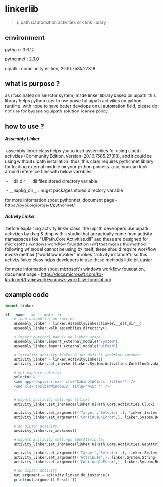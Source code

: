 # linkerlib

> uipath uiautomation activities sdk link library



## environment

python : 3.6.12

pythonnet : 2.3.0

uipath : community edition, 20.10.7585.27318



## what is purpose ?

as i fascinated on selector system, made linker library based on uipath. this library helps python user to use powerful uipath activities on python runtime. with hope to have better develops on ui automation field, please do not use for bypassing uipath solution license policy



## how to use ?

##### Assembly Linker

​	assembly linker class helps you to load assemblies for using uipath activities (Community Edition, Version=20.10.7585.27318), and it could be using without uipath installation. thus, this class requires pythonnet library for loading external module on your python process. also, you can look around reference files with below variables

​	- \_\_dll_dir\_\_ : dll files stored directory variable

​	- \_\_nupkg_dir\_\_ : nuget packages stored directory variable

for more information about pythonnet, document page - https://pypi.org/project/pythonnet/



##### Activity Linker

​	before explaining activity linker class, the uipath developers use uipath activities by drag & drop within studio that are actually come from activity namespaces like "UiPath.Core.Activities.dll" and these are designed for microsoft's windows workflow foundation (wf) that means the method following wf model cannot be using by itself, these should require workflow invoke method ("workflow invoker" invokes "activity instance"). so this activity linker class helps develepers to use these methods little bit easier

for more information about microsoft's windows workflow foundation, document page - https://docs.microsoft.com/ko-kr/dotnet/framework/windows-workflow-foundation/



## example code

```python
import linker

if __name__ == '__main__':
    # load assemblies on runtime
    assembly_linker = linker.AssemblyLinker(linker.__dll_dir__)
    assembly_linker.walk_assemblies_directory()

    # import external module on linker scope
    assembly_linker.import_external_module('System')
    assembly_linker.import_external_module('UiPath')

    # initalize activity linker & set default workflow invoker
    activity_linker = linker.ActivityLinker()
    activity_linker.set_invoker(linker.System.Activities.WorkflowInvoker)

    # set explore selector
    selector = '''
    <wnd app='explorer.exe' cls='CabinetWClass' title='*' />  
    <wnd cls='ToolbarWindow32' title='주소: *' />
    '''

    # uipath acitivity settings (Click)
    activity_linker.set_instance(linker.UiPath.Core.Activities.Click)

    activity_linker.set_argument(('Target','Selector',), linker.System.String(selector))
    activity_linker.set_argument(('ContinueOnError',), linker.System.Boolean(True))

    # do uipath activity
    activity_linker.do_instance()

    # uipath acitivity settings (GetAttribute)
    activity_linker.set_instance(linker.UiPath.Core.Activities.GetAttribute)

    activity_linker.set_argument(('Target','Selector',), linker.System.String(selector))
    activity_linker.set_argument(('Attribute',), linker.System.String('AppPath'))
    activity_linker.set_argument(('ContinueOnError',), linker.System.Boolean(True))

    # do uipath activity
    out_argument = activity_linker.do_instance()
    print(out_argument['Result'])
```

